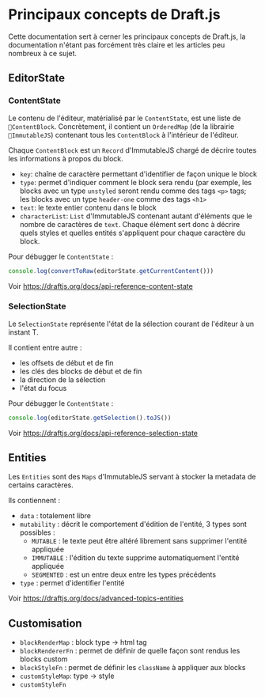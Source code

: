 # Principaux concepts de Draft.js

Cette documentation sert à cerner les principaux concepts de Draft.js, la documentation n'étant pas forcément très claire et les articles peu nombreux à ce sujet.

## EditorState

### ContentState
Le contenu de l'éditeur, matérialisé par le `ContentState`, est une liste de `ContentBlock`. Concrètement, il contient un `OrderedMap` (de la librairie `ImmutableJS`) contenant tous les `ContentBlock` à l'intérieur de l'éditeur.

Chaque `ContentBlock` est un `Record` d'ImmutableJS chargé de décrire toutes les informations à propos du block.
* `key`: chaîne de caractère permettant d'identifier de façon unique le block
* `type`: permet d'indiquer comment le block sera rendu (par exemple, les blocks avec un type `unstyled` seront rendu comme des tags `<p>` tags; les blocks avec un type `header-one` comme des tags `<h1>`
* `text`: le texte entier contenu dans le block
* `characterList`: `List` d'ImmutableJS contenant autant d'éléments que le nombre de caractères de `text`. Chaque élément sert donc à décrire quels styles et quelles entités s'appliquent pour chaque caractère du block.

Pour débugger le `ContentState` :
```js
console.log(convertToRaw(editorState.getCurrentContent()))
```

Voir https://draftjs.org/docs/api-reference-content-state

### SelectionState
Le `SelectionState` représente l'état de la sélection courant de l'éditeur à un instant T.

Il contient entre autre :
* les offsets de début et de fin
* les clés des blocks de début et de fin
* la direction de la sélection
* l'état du focus

Pour débugger le `ContentState` :
```js
console.log(editorState.getSelection().toJS())
```

Voir https://draftjs.org/docs/api-reference-selection-state

## Entities

Les `Entities` sont des `Maps` d'ImmutableJS servant à stocker la metadata de certains caractères.

Ils contiennent :
* `data` : totalement libre
* `mutability` : décrit le comportement d'édition de l'entité, 3 types sont possibles :
  * `MUTABLE` : le texte peut être altéré librement sans supprimer l'entité appliquée
  * `IMMUTABLE` : l'édition du texte supprime automatiquement l'entité appliquée
  * `SEGMENTED` : est un entre deux entre les types précédents
* `type` : permet d'identifier l'entité

Voir https://draftjs.org/docs/advanced-topics-entities

## Customisation

* `blockRenderMap` : block type -> html tag
* `blockRendererFn` : permet de définir de quelle façon sont rendus les blocks custom
* `blockStyleFn` : permet de définir les `className` à appliquer aux blocks
* `customStyleMap`: type -> style
* `customStyleFn`
